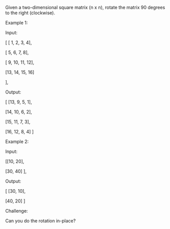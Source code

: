 Given a two-dimensional square matrix (n x n), rotate the matrix 90 degrees to the right (clockwise). 

Example 1:

Input:

[
  [ 1,  2,  3, 4],

  [ 5,  6,  7, 8],

  [ 9, 10, 11, 12],

  [13, 14, 15, 16]

],

Output:

[
 [13,  9, 5, 1],

 [14, 10, 6, 2],

 [15, 11, 7, 3],

 [16, 12, 8, 4]
]

Example 2:

Input:

[[10, 20],

  [30, 40]
],

Output:

[
[30, 10],

[40, 20]
]

Challenge:

Can you do the rotation in-place?
